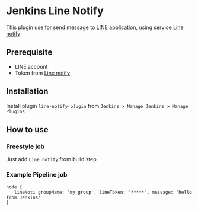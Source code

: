 # Jenkins Line Notify

This plugin use for send message to LINE application, using service [Line notify](https://notify-bot.line.me/en/)

## Prerequisite

- LINE account
- Token from [Line notify](https://notify-bot.line.me/en/) 

## Installation

Install plugin `line-notify-plugin` from `Jenkins > Manage Jenkins > Manage Plugins`

## How to use

### Freestyle job

Just add `Line notify` from build step

### Example Pipeline job

```shell script
node {
   lineNoti groupName: 'my group', lineToken: '*****', message: 'hello from Jenkins'
}
```
